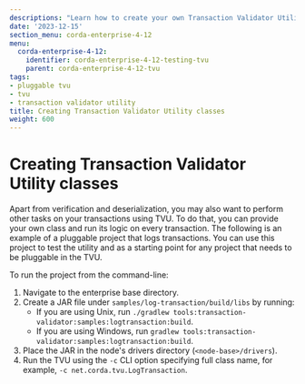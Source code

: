 ```yaml
---
descriptions: "Learn how to create your own Transaction Validator Utility class."
date: '2023-12-15'
section_menu: corda-enterprise-4-12
menu:
  corda-enterprise-4-12:
    identifier: corda-enterprise-4-12-testing-tvu
    parent: corda-enterprise-4-12-tvu
tags:
- pluggable tvu
- tvu
- transaction validator utility
title: Creating Transaction Validator Utility classes
weight: 600
---
```


# Creating Transaction Validator Utility classes

Apart from verification and deserialization, you may also want to perform other tasks on your transactions using TVU. To do that, you can provide your own class and run its logic on every transaction.
The following is an example of a pluggable project that logs transactions. You can use this project to test the utility and as a starting point for any project that needs to be pluggable in the TVU.

To run the project from the command-line:

1. Navigate to the enterprise base directory.
2. Create a JAR file under `samples/log-transaction/build/libs` by running:
    * If you are using Unix, run `./gradlew tools:transaction-validator:samples:logtransaction:build`.
    * If you are using Windows, run `gradlew tools:transaction-validator:samples:logtransaction:build`.
3. Place the JAR in the node's drivers directory (`<node-base>/drivers`).
4. Run the TVU using the `-c` CLI option specifying full class name, for example, `-c net.corda.tvu.LogTransaction`.
